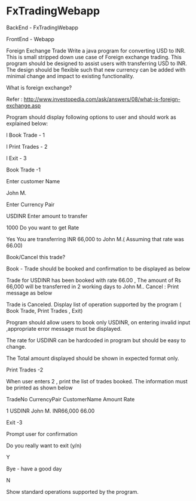 # FxTradingWebapp

BackEnd - FxTradingWebapp

FrontEnd - Webapp

Foreign Exchange Trade
Write a java program for converting USD to INR. This is small stripped down use case of Foreign exchange trading. This program should be designed to assist users with transferring USD to INR. The design should be flexible such that new currency can be added with minimal change and impact to existing functionality.

What is foreign exchange?

Refer : http://www.investopedia.com/ask/answers/08/what-is-foreign-exchange.asp

Program should display following options to user and should work as explained below:

l Book Trade - 1

l Print Trades - 2

l Exit - 3

Book Trade -1

Enter customer Name

John M.

Enter Currency Pair

USDINR
Enter amount to transfer

1000
Do you want to get Rate

Yes
You are transferring INR 66,000 to John M.( Assuming that rate was 66.00)

Book/Cancel this trade?

Book - Trade should be booked and confirmation to be displayed as below

Trade for USDINR has been booked with rate 66.00 , The amount of Rs 66,000 will  be transferred in 2 working days to John M..
Cancel : Print message as below

Trade is Canceled. 
Display list of operation supported by the program ( Book Trade, Print Trades , Exit)

Program should allow users to book only USDINR, on entering invalid input ,appropriate error message must be displayed.

The rate for USDINR can be hardcoded in program but should be easy to change.

The Total amount displayed should be shown in expected format only.

Print Trades -2

When user enters 2 , print the list of trades booked. The information must be printed as shown below

TradeNo CurrencyPair CustomerName Amount Rate

1 USDINR John M. INR66,000 66.00

Exit -3

Prompt user for confirmation

Do you really want to exit (y/n)

Y

Bye - have a good day

N

Show standard operations supported by the program.
